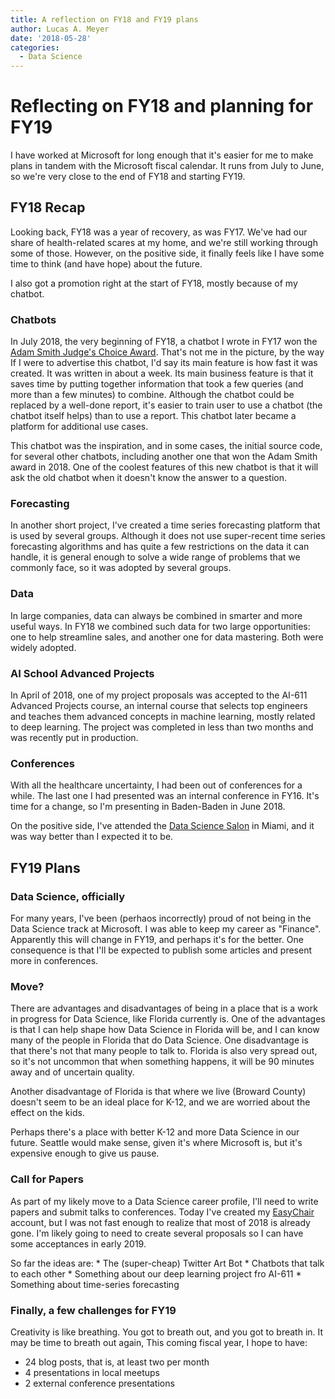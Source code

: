 ```yaml
---
title: A reflection on FY18 and FY19 plans
author: Lucas A. Meyer
date: '2018-05-28'
categories:
  - Data Science
---
```


# Reflecting on FY18 and planning for FY19

I have worked at Microsoft for long enough that it's easier for me to make plans in tandem with the Microsoft fiscal calendar. It runs from July to June, so we're very close to the end of FY18 and starting FY19.

## FY18 Recap

Looking back, FY18 was a year of recovery, as was FY17. We've had our share of health-related scares at my home, and we're still working through some of those. However, on the positive side, it finally feels like I have some time to think (and have hope) about the future. 

I also got a promotion right at the start of FY18, mostly because of my chatbot.

### Chatbots

In July 2018, the very beginning of FY18, a chatbot I wrote in FY17 won the [Adam Smith Judge's Choice Award](http://treasurytoday.com/adamsmith/2017/winners/jc-winner-microsoft). That's not me in the picture, by the way If I were to advertise this chatbot, I'd say its main feature is how fast it was created. It was written in about a week. Its main business feature is that it saves time by putting together information that took a few queries (and more than a few minutes) to combine. Although the chatbot could be replaced by a well-done report, it's easier to train user to use a chatbot (the chatbot itself helps) than to use a report. This chatbot later became a platform for additional use cases.

This chatbot was the inspiration, and in some cases, the initial source code, for several other chatbots, including another one that won the Adam Smith award in 2018. One of the coolest features of this new chatbot is that it will ask the old chatbot when it doesn't know the answer to a question.

### Forecasting

In another short project, I've created a time series forecasting platform that is used by several groups. Although it does not use super-recent time series forecasting algorithms and has quite a few restrictions on the data it can handle, it is general enough to solve a wide range of problems that we commonly face, so it was adopted by several groups.

### Data

In large companies, data can always be combined in smarter and more useful ways. In FY18 we combined such data for two large opportunities: one to help streamline sales, and another one for data mastering. Both were widely adopted.

### AI School Advanced Projects

In April of 2018, one of my project proposals was accepted to the AI-611 Advanced Projects course, an internal course that selects top engineers and teaches them advanced concepts in machine learning, mostly related to deep learning. The project was completed in less than two months and was recently put in production.

### Conferences

With all the healthcare uncertainty, I had been out of conferences for a while. The last one I had presented was an internal conference in FY16. It's time for a change, so I'm presenting in Baden-Baden in June 2018.

On the positive side, I've attended the [Data Science Salon](https://datascience.salon/miami11-18/) in Miami, and it was way better than I expected it to be.

## FY19 Plans

### Data Science, officially

For many years, I've been (perhaos incorrectly) proud of not being in the Data Science track at Microsoft. I was able to keep my career as "Finance". Apparently this will change in FY19, and perhaps it's for the better. One consequence is that I'll be expected to publish some articles and present more in conferences.

### Move?

There are advantages and disadvantages of being in a place that is a work in progress for Data Science, like Florida currently is. One of the advantages is that I can help shape how Data Science in Florida will be, and I can know many of the people in Florida that do Data Science. One disadvantage is that there's not that many people to talk to. Florida is also very spread out, so it's not uncommon that when something happens, it will be 90 minutes away and of uncertain quality.

Another disadvantage of Florida is that where we live (Broward County) doesn't seem to be an ideal place for K-12, and we are worried about the effect on the kids. 

Perhaps there's a place with better K-12 and more Data Science in our future. Seattle would make sense, given it's where Microsoft is, but it's expensive enough to give us pause.

### Call for Papers

As part of my likely move to a Data Science career profile, I'll need to write papers and submit talks to conferences. Today I've created my [EasyChair](http://easychair.org) account, but I was not fast enough to realize that most of 2018 is already gone. I'm likely going to need to create several proposals so I can have some acceptances in early 2019.

So far the ideas are:
    * The (super-cheap) Twitter Art Bot
    * Chatbots that talk to each other
    * Something about our deep learning project fro AI-611
    * Something about time-series forecasting
    
### Finally, a few challenges for FY19

Creativity is like breathing. You got to breath out, and you got to breath in. It may be time to breath out again, This coming fiscal year, I hope to have:

* 24 blog posts, that is, at least two per month
* 4 presentations in local meetups
* 2 external conference presentations

